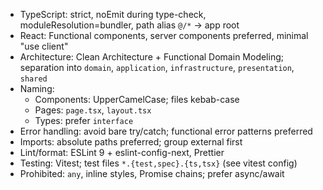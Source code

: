 - TypeScript: strict, noEmit during type-check, moduleResolution=bundler, path alias `@/*` -> app root
- React: Functional components, server components preferred, minimal "use client"
- Architecture: Clean Architecture + Functional Domain Modeling; separation into `domain`, `application`, `infrastructure`, `presentation`, `shared`
- Naming:
  - Components: UpperCamelCase; files kebab-case
  - Pages: `page.tsx`, `layout.tsx`
  - Types: prefer `interface`
- Error handling: avoid bare try/catch; functional error patterns preferred
- Imports: absolute paths preferred; group external first
- Lint/format: ESLint 9 + eslint-config-next, Prettier
- Testing: Vitest; test files `*.{test,spec}.{ts,tsx}` (see vitest config)
- Prohibited: `any`, inline styles, Promise chains; prefer async/await
